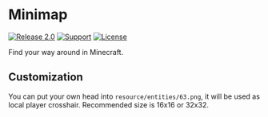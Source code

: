 # Minimap

[![Release 2.0](https://img.shields.io/badge/version-2.0-green.svg)](https://icmods.mineprogramming.org/mod?id=614)
[![Support](https://img.shields.io/github/repo-size/nernar/minimap)](https://vk.com/nernar)
[![License](https://img.shields.io/:license-apache-blue.svg)](http://www.apache.org/licenses/LICENSE-2.0.html)

Find your way around in Minecraft.

## Customization

You can put your own head into `resource/entities/63.png`, it will be used as local player crosshair. Recommended size is 16x16 or 32x32.

